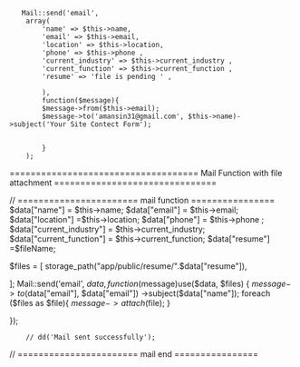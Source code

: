        
       
       Mail::send('email',
        array(
            'name' => $this->name,
            'email' => $this->email,
            'location' => $this->location,
            'phone' => $this->phone ,
            'current_industry' => $this->current_industry ,
            'current_function' => $this->current_function ,
            'resume' => 'file is pending ' ,

            ),
            function($message){
            $message->from($this->email);
            $message->to('amansin31@gmail.com', $this->name)->subject('Your Site Contect Form');
          
          
            }
        );
==================================== Mail Function with file attachment ===============================

// ======================= mail function  ================
$data["name"] = $this->name;
$data["email"] = $this->email;
$data["location"] =$this->location;
$data["phone"] =  $this->phone ;
$data["current_industry"] =  $this->current_industry;
$data["current_function"] = $this->current_function;
$data["resume"] =$fileName;

$files = [
    storage_path("app/public/resume/".$data["resume"]),
   
];
Mail::send('email', $data, function($message)use($data, $files) {
    $message->to($data["email"], $data["email"])
            ->subject($data["name"]);
    foreach ($files as $file){
        $message->attach($file);
    }
    
});

        // dd('Mail sent successfully');
// ======================= mail end ================
